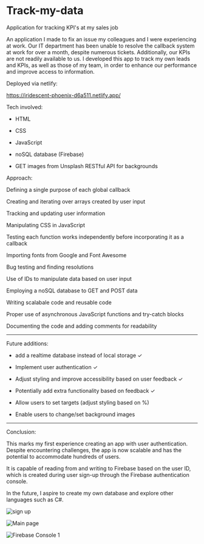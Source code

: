 # Track-my-data
Application for tracking KPI's at my sales job

<!-- Description -->

An application I made to fix an issue my colleagues and I were experiencing at work. Our IT department has been unable to resolve the callback system at work for over a month, despite numerous tickets. Additionally, our KPIs are not readily available to us. I developed this app to track my own leads and KPIs, as well as those of my team, in order to enhance our performance and improve access to information.

Deployed via netlify:

https://iridescent-phoenix-d6a511.netlify.app/

Tech involved:

- HTML

- CSS

- JavaScript

- noSQL database (Firebase)

- GET images from Unsplash RESTful API for backgrounds

Approach:

Defining a single purpose of each global callback 

Creating and iterating over arrays created by user input

Tracking and updating user information

Manipulating CSS in JavaScript

Testing each function works independently before incorporating it as a callback

Importing fonts from Google and Font Awesome

Bug testing and finding resolutions

Use of IDs to manipulate data based on user input

Employing a noSQL database to GET and POST data

Writing scalabale code and reusable code

Proper use of asynchronous JavaScript functions and try-catch blocks

Documenting the code and adding comments for readability

------------------------------------------------------------------------------------------

Future additions:

- add a realtime database instead of local storage  ✓

- Implement user authentication ✓

- Adjust styling and improve accessibility based on user feedback   ✓

- Potentially add extra functionality based on feedback  ✓

- Allow users to set targets (adjust styling based on %)

- Enable users to change/set background images

------------------------------------------------------------------------------------------

Conclusion:

This marks my first experience creating an app with user authentication. Despite encountering challenges, the app is now scalable and has the potential to accommodate hundreds of users.

It is capable of reading from and writing to Firebase based on the user ID, which is created during user sign-up through the Firebase authentication console.

In the future, I aspire to create my own database and explore other languages such as C#.

![sign up](https://github.com/Eldrams/Track-my-data/assets/126687182/9387e58e-1a72-4ed9-ae2a-63213df2b533)

![Main page](https://github.com/Eldrams/Track-my-data/assets/126687182/943314c0-d47a-459d-91e6-70b9810cf9b0)

![Firebase Console 1](https://github.com/Eldrams/Track-my-data/assets/126687182/6697a227-662f-4ce5-8a9b-9dd328f80902)

